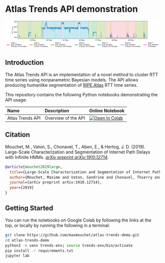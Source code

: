 # Atlas Trends API demonstration

![Example Segmentation](segmentation.png)

## Introduction

The Atlas Trends API is an implementation of a novel method to cluster RTT time series using nonparametric Bayesian models. The API allows producing humanlike segmentation of [RIPE Atlas](http://atlas.ripe.net/) RTT time series.

This repository contains the following Python notebooks demonstrating the API usage:

Name | Description | Online Notebook
:----|:------------|:-----------------
Atlas Trends API | Overview of the API | [![Open In Colab](https://colab.research.google.com/assets/colab-badge.svg)](https://colab.research.google.com/github/maxmouchet/atlas-trends-demo/blob/master/notebooks/Atlas%20Trends%20API.ipynb)

## Citation

Mouchet, M., Vaton, S., Chonavel, T., Aben, E., & Hertog, J. D. (2019). Large-Scale Characterization and Segmentation of Internet Path Delays with Infinite HMMs. [_arXiv preprint arXiv:1910.12714_](https://arxiv.org/abs/1910.12714).

```bibtex
@article{mouchet2019large,
  title={Large-Scale Characterization and Segmentation of Internet Path Delays with Infinite HMMs},
  author={Mouchet, Maxime and Vaton, Sandrine and Chonavel, Thierry and Aben, Emile and Hertog, Jasper den},
  journal={arXiv preprint arXiv:1910.12714},
  year={2019}
}
```

## Getting Started

You can run the notebooks on Google Colab by following the links at the top, or locally by running the following in a terminal:

```bash
git clone https://github.com/maxmouchet/atlas-trends-demo.git
cd atlas-trends-demo
python3 -m venv trends-env; source trends-env/bin/activate
pip install -r requirements.txt
jupyter lab
```
